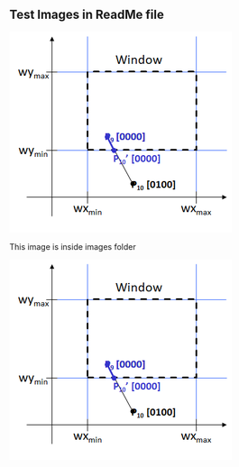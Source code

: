 
## Test Images in ReadMe file

![Test Image 1](cohen-sutherland.png)

This image is inside images folder

![Test Image 2](images/cohen-sutherland.png)
